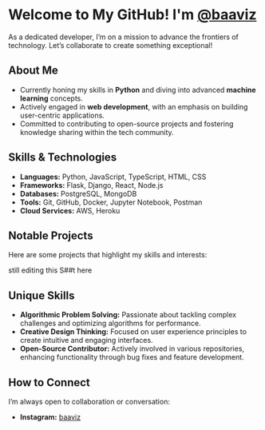 # Welcome to My GitHub! I'm [@baaviz](https://github.com/baaviz)

As a dedicated developer, I’m on a mission to advance the frontiers of technology. Let’s collaborate to create something exceptional!

## About Me

- Currently honing my skills in **Python** and diving into advanced **machine learning** concepts.
- Actively engaged in **web development**, with an emphasis on building user-centric applications.
- Committed to contributing to open-source projects and fostering knowledge sharing within the tech community.

## Skills & Technologies

- **Languages:** Python, JavaScript, TypeScript, HTML, CSS
- **Frameworks:** Flask, Django, React, Node.js
- **Databases:** PostgreSQL, MongoDB
- **Tools:** Git, GitHub, Docker, Jupyter Notebook, Postman
- **Cloud Services:** AWS, Heroku

## Notable Projects

Here are some projects that highlight my skills and interests:

still editing this S##t here

## Unique Skills

- **Algorithmic Problem Solving:** Passionate about tackling complex challenges and optimizing algorithms for performance.
- **Creative Design Thinking:** Focused on user experience principles to create intuitive and engaging interfaces.
- **Open-Source Contributor:** Actively involved in various repositories, enhancing functionality through bug fixes and feature development.

## How to Connect

I’m always open to collaboration or conversation:

- **Instagram:** [baaviz](https://www.instagram.com/cva7)



